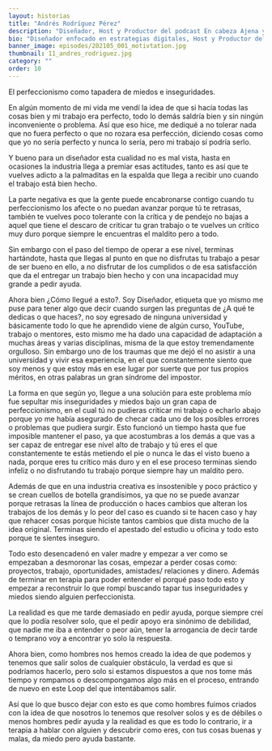```yaml
---
layout: historias
title: "Andrés Rodríguez Pérez"
description: "Diseñador, Host y Productor del podcast En cabeza Ajena y Cofundador de Podcast Generation"
bio: "Diseñador enfocado en estrategias digitales, Host y Productor del podcast En cabeza Ajena y Cofundador de la comunidad de podcasters - Podcast Generation."
banner_image: episodes/202105_001_motivtation.jpg
thumbnail: 11_andres_rodriguez.jpg
category: ""
order: 10
---
```


El perfeccionismo como tapadera de miedos e inseguridades.

En algún momento de mi vida me vendí la idea de que si hacía todas las cosas bien y mi trabajo era perfecto, todo lo demás saldría bien y sin ningún inconveniente o problema. Así que eso hice, me dediqué a no tolerar nada que no fuera perfecto o que no rozara esa perfección, diciendo cosas como que  yo no sería perfecto y nunca lo sería, pero mi trabajo sí podría serlo.

Y bueno para un diseñador esta cualidad no es mal vista, hasta en ocasiones la industria llega a premiar esas actitudes, tanto es así que te vuelves adicto a la palmaditas en la espalda que llega a recibir uno cuando el trabajo está bien hecho. 

La parte negativa es que la gente puede encabronarse contigo cuando tu perfeccionismo los afecte o no puedan avanzar porque tú te retrasas, también te vuelves poco tolerante con la crítica y de pendejo no bajas a aquel que tiene el descaro de criticar tu gran trabajo o te vuelves un crítico muy duro porque siempre le encuentras el maldito pero a todo.

Sin embargo con el paso del tiempo de operar a ese nivel, terminas hartándote, hasta que llegas al punto en que no disfrutas tu trabajo a pesar de ser bueno en ello, a no disfrutar de los cumplidos o de esa satisfacción que da el entregar un trabajo bien hecho y con una incapacidad muy grande a  pedir ayuda.

Ahora bien ¿Cómo llegué a esto?. Soy Diseñador, etiqueta que yo mismo me puse para tener algo que decir cuando surgen las preguntas de ¿A qué te dedicas o que haces?, no soy egresado de ninguna universidad y básicamente  todo lo que he aprendido viene de algún curso, YouTube, trabajo o mentores, esto mismo me ha dado una capacidad de adaptación a muchas áreas y varias disciplinas, misma de la que estoy tremendamente orgulloso. Sin embargo uno de los traumas que me dejó el no asistir a una universidad y vivir esa experiencia, en el que constantemente siento que soy menos y que estoy  más en ese lugar por suerte que por tus propios méritos, en otras palabras un gran síndrome del impostor.

La forma en que según yo,  llegue a una solución para este problema mío fue sepultar mis inseguridades y miedos bajo un gran capa de perfeccionismo, en el cual tú no pudieras criticar mi trabajo o echarlo abajo porque yo me había asegurado de checar cada uno de los posibles errores o problemas que pudiera surgir. Esto funcionó un tiempo hasta que fue imposible mantener el paso, ya que  acostumbras a los demás a que vas a ser capaz de entregar ese nivel alto de trabajo y tú eres el que constantemente te estás metiendo el pie o nunca le das el visto bueno a nada, porque  eres tu crítico más duro y en el ese proceso terminas siendo infeliz o no disfrutando tu trabajo porque siempre hay un maldito pero.

Además de que en una industria creativa es insostenible y poco práctico y se crean cuellos  de botella grandísimos,  ya que no se puede avanzar porque retrasas la línea de producción o haces cambios que alteran los trabajos de los demás y lo peor del caso es cuando si te hacen caso y hay que rehacer cosas porque hiciste tantos cambios que dista mucho de la idea original. Terminas siendo el apestado del estudio u oficina y todo esto porque te sientes inseguro.

Todo esto desencadenó en valer madre y empezar a ver como se empezaban a desmoronar las cosas, empezar a perder cosas como:  proyectos, trabajo, oportunidades, amistades/ relaciones y dinero. Además de terminar en terapia para poder entender el porqué paso todo esto y empezar a  reconstruir lo que rompí buscando tapar tus inseguridades y miedos siendo alguien perfeccionista.

La realidad es que me tarde demasiado en pedir ayuda, porque siempre creí que lo podía resolver solo, que el pedir apoyo era sinónimo de debilidad, que nadie me iba a entender o peor aún, tener la arrogancia de decir tarde o temprano voy  a encontrar yo solo la respuesta.

Ahora bien, como hombres nos hemos creado la idea de que podemos y  tenemos que salir solos de cualquier obstáculo, la verdad es que si podríamos hacerlo, pero solo si estamos dispuestos a que nos tome más tiempo y rompamos o descompongamos  algo más en el proceso, entrando de nuevo en este Loop del que intentábamos salir. 

Así que lo que busco dejar con esto es  que como hombres fuimos criados con la idea de que nosotros lo tenemos que resolver solos y es de débiles o menos hombres pedir ayuda y la realidad es que es todo lo contrario, ir a terapia a hablar con alguien y descubrir como eres, con tus cosas buenas y malas, da miedo pero ayuda bastante.
